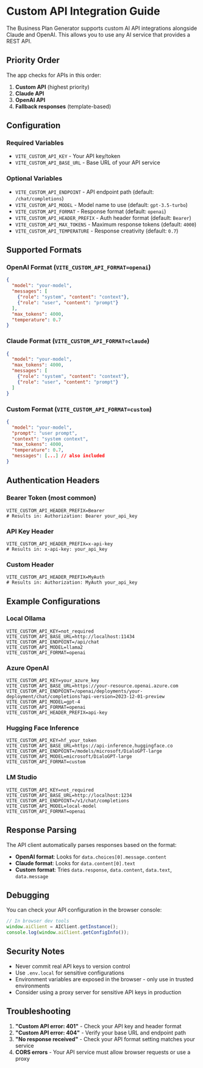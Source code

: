 # Custom API Integration Guide

The Business Plan Generator supports custom AI API integrations alongside Claude and OpenAI. This allows you to use any AI service that provides a REST API.

## Priority Order

The app checks for APIs in this order:
1. **Custom API** (highest priority)
2. **Claude API** 
3. **OpenAI API**
4. **Fallback responses** (template-based)

## Configuration

### Required Variables
- `VITE_CUSTOM_API_KEY` - Your API key/token
- `VITE_CUSTOM_API_BASE_URL` - Base URL of your API service

### Optional Variables
- `VITE_CUSTOM_API_ENDPOINT` - API endpoint path (default: `/chat/completions`)
- `VITE_CUSTOM_API_MODEL` - Model name to use (default: `gpt-3.5-turbo`)
- `VITE_CUSTOM_API_FORMAT` - Response format (default: `openai`)
- `VITE_CUSTOM_API_HEADER_PREFIX` - Auth header format (default: `Bearer`)
- `VITE_CUSTOM_API_MAX_TOKENS` - Maximum response tokens (default: `4000`)
- `VITE_CUSTOM_API_TEMPERATURE` - Response creativity (default: `0.7`)

## Supported Formats

### OpenAI Format (`VITE_CUSTOM_API_FORMAT=openai`)
```json
{
  "model": "your-model",
  "messages": [
    {"role": "system", "content": "context"},
    {"role": "user", "content": "prompt"}
  ],
  "max_tokens": 4000,
  "temperature": 0.7
}
```

### Claude Format (`VITE_CUSTOM_API_FORMAT=claude`)
```json
{
  "model": "your-model",
  "max_tokens": 4000,
  "messages": [
    {"role": "system", "content": "context"},
    {"role": "user", "content": "prompt"}
  ]
}
```

### Custom Format (`VITE_CUSTOM_API_FORMAT=custom`)
```json
{
  "model": "your-model",
  "prompt": "user prompt",
  "context": "system context",
  "max_tokens": 4000,
  "temperature": 0.7,
  "messages": [...] // also included
}
```

## Authentication Headers

### Bearer Token (most common)
```
VITE_CUSTOM_API_HEADER_PREFIX=Bearer
# Results in: Authorization: Bearer your_api_key
```

### API Key Header
```
VITE_CUSTOM_API_HEADER_PREFIX=x-api-key
# Results in: x-api-key: your_api_key
```

### Custom Header
```
VITE_CUSTOM_API_HEADER_PREFIX=MyAuth
# Results in: Authorization: MyAuth your_api_key
```

## Example Configurations

### Local Ollama
```env
VITE_CUSTOM_API_KEY=not_required
VITE_CUSTOM_API_BASE_URL=http://localhost:11434
VITE_CUSTOM_API_ENDPOINT=/api/chat
VITE_CUSTOM_API_MODEL=llama2
VITE_CUSTOM_API_FORMAT=openai
```

### Azure OpenAI
```env
VITE_CUSTOM_API_KEY=your_azure_key
VITE_CUSTOM_API_BASE_URL=https://your-resource.openai.azure.com
VITE_CUSTOM_API_ENDPOINT=/openai/deployments/your-deployment/chat/completions?api-version=2023-12-01-preview
VITE_CUSTOM_API_MODEL=gpt-4
VITE_CUSTOM_API_FORMAT=openai
VITE_CUSTOM_API_HEADER_PREFIX=api-key
```

### Hugging Face Inference
```env
VITE_CUSTOM_API_KEY=hf_your_token
VITE_CUSTOM_API_BASE_URL=https://api-inference.huggingface.co
VITE_CUSTOM_API_ENDPOINT=/models/microsoft/DialoGPT-large
VITE_CUSTOM_API_MODEL=microsoft/DialoGPT-large
VITE_CUSTOM_API_FORMAT=custom
```

### LM Studio
```env
VITE_CUSTOM_API_KEY=not_required
VITE_CUSTOM_API_BASE_URL=http://localhost:1234
VITE_CUSTOM_API_ENDPOINT=/v1/chat/completions
VITE_CUSTOM_API_MODEL=local-model
VITE_CUSTOM_API_FORMAT=openai
```

## Response Parsing

The API client automatically parses responses based on the format:

- **OpenAI format**: Looks for `data.choices[0].message.content`
- **Claude format**: Looks for `data.content[0].text`
- **Custom format**: Tries `data.response`, `data.content`, `data.text`, `data.message`

## Debugging

You can check your API configuration in the browser console:
```javascript
// In browser dev tools
window.aiClient = AIClient.getInstance();
console.log(window.aiClient.getConfigInfo());
```

## Security Notes

- Never commit real API keys to version control
- Use `.env.local` for sensitive configurations
- Environment variables are exposed in the browser - only use in trusted environments
- Consider using a proxy server for sensitive API keys in production

## Troubleshooting

1. **"Custom API error: 401"** - Check your API key and header format
2. **"Custom API error: 404"** - Verify your base URL and endpoint path
3. **"No response received"** - Check your API format setting matches your service
4. **CORS errors** - Your API service must allow browser requests or use a proxy
